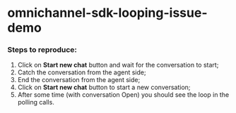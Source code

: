 # omnichannel-sdk-looping-issue-demo

### Steps to reproduce:

1. Click on **Start new chat** button and wait for the conversation to start;
2. Catch the conversation from the agent side;
3. End the conversation from the agent side;
4. Click on **Start new chat** button to start a new conversation;
5. After some time (with conversation Open) you should see the loop in the polling calls.